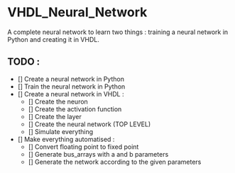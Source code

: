# VHDL_Neural_Network
A complete neural network to learn two things : training a neural network in Python and creating it in VHDL.

## TODO :
- [] Create a neural network in Python
- [] Train the neural network in Python
- [] Create a neural network in VHDL :
    - [] Create the neuron
    - [] Create the activation function
    - [] Create the layer
    - [] Create the neural network (TOP LEVEL)
    - [] Simulate everything 
- [] Make everything automatised :
    - [] Convert floating point to fixed point
    - [] Generate bus_arrays with a and b parameters
    - [] Generate the network according to the given parameters